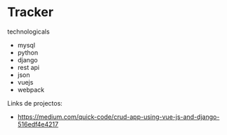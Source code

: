 # Tracker

technologicals
- mysql
- python
- django
- rest api
- json
- vuejs
- webpack

Links de projectos:
- https://medium.com/quick-code/crud-app-using-vue-js-and-django-516edf4e4217
